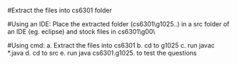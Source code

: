 #Extract the files into cs6301 folder

#Using an IDE: Place the extracted folder (cs6301\g1025..) in a src folder of an IDE (eg. eclipse) and stock files in cs6301\g00\

#Using cmd: a. Extract the files into cs6301 b. cd to g1025 c. run javac *.java d. cd to src e. run java cs6301.g1025. to test the questions